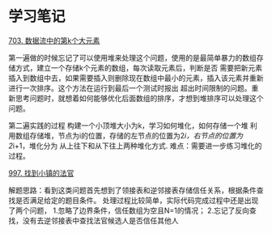 # 学习笔记

[703. 数据流中的第k个大元素](https://leetcode-cn.com/problems/kth-largest-element-in-a-stream)

第一遍做的时候忘记了可以使用堆来处理这个问题，使用的是最简单暴力的数组存储方式，建立一个存储k个元素的数组，每次读取元素后，判断是否
需要把新元素插入到数组中去，如果需要插入则删除现在数组中最小的元素，插入该元素并重新进行一次排序。这个方法在运行到最后一个测试时报出
超出时间限制的问题。重新思考问题时，就想着如何能够优化后面数组的排序，才想到堆排序可以处理这个问题。

第二遍实践的过程
构建一个小顶堆大小为k，学习如何堆化，如何存储一个堆
利用数组存储堆，节点为i的位置，存储的左节点的位置为2*i，右节点的位置为2*i+1，堆化分为
从上往下和从下往上两种堆化方式.
难点：需要进一步练习堆化的过程。

[997. 找到小镇的法官](https://leetcode-cn.com/problems/find-the-town-judge/)

解题思路：看到这类问题首先想到了领接表和逆邻接表存储信任关系，根据条件查找是否满足给定的题目条件。
处理过程比较简单，实际代码完成过程中还是出现了两个问题，
1.忽略了边界条件，信任数组为空且N=1的情况；
2.忘记了反向查找，没有去逆邻接表中查找法官候选人是否信任其他人
